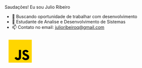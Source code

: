 Saudações! Eu sou Julio Ribeiro

- 🔭 Buscando oportunidade de trabalhar com desenvolvimento
- 🌱 Estudante de Analise e Desenvolvimento de Sistemas
- 📫 Contato no email: julioribeiroq@gmail.com

<svg xmlns="http://www.w3.org/2000/svg" x="0px" y="0px" width="100" height="100" viewBox="0 0 48 48">
<path fill="#ffd600" d="M6,42V6h36v36H6z"></path><path fill="#000001" d="M29.538 32.947c.692 1.124 1.444 2.201 3.037 2.201 1.338 0 2.04-.665 2.04-1.585 0-1.101-.726-1.492-2.198-2.133l-.807-.344c-2.329-.988-3.878-2.226-3.878-4.841 0-2.41 1.845-4.244 4.728-4.244 2.053 0 3.528.711 4.592 2.573l-2.514 1.607c-.553-.988-1.151-1.377-2.078-1.377-.946 0-1.545.597-1.545 1.377 0 .964.6 1.354 1.985 1.951l.807.344C36.452 29.645 38 30.839 38 33.523 38 36.415 35.716 38 32.65 38c-2.999 0-4.702-1.505-5.65-3.368L29.538 32.947zM17.952 33.029c.506.906 1.275 1.603 2.381 1.603 1.058 0 1.667-.418 1.667-2.043V22h3.333v11.101c0 3.367-1.953 4.899-4.805 4.899-2.577 0-4.437-1.746-5.195-3.368L17.952 33.029z"></path>
</svg>
